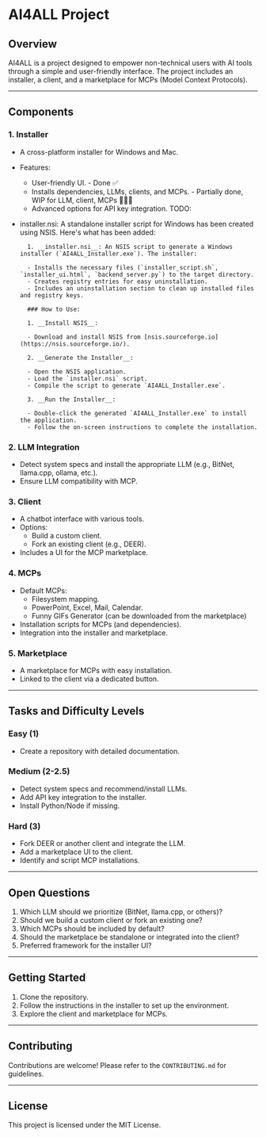 # AI4ALL Project

## Overview
AI4ALL is a project designed to empower non-technical users with AI tools through a simple and user-friendly interface. The project includes an installer, a client, and a marketplace for MCPs (Model Context Protocols).

---

## Components

### 1. Installer
- A cross-platform installer for Windows and Mac.
- Features:
  - User-friendly UI. - Done ✅
  - Installs dependencies, LLMs, clients, and MCPs. - Partially done, WIP for LLM, client, MCPs 👷🏼‍♀️
  - Advanced options for API key integration.
TODO:
- installer.nsi: 
        A standalone installer script for Windows has been created using NSIS. Here's what has been added:

        1. __installer.nsi__: An NSIS script to generate a Windows installer (`AI4ALL_Installer.exe`). The installer:

        - Installs the necessary files (`installer_script.sh`, `installer_ui.html`, `backend_server.py`) to the target directory.
        - Creates registry entries for easy uninstallation.
        - Includes an uninstallation section to clean up installed files and registry keys.

        ### How to Use:

        1. __Install NSIS__:

        - Download and install NSIS from [nsis.sourceforge.io](https://nsis.sourceforge.io/).

        2. __Generate the Installer__:

        - Open the NSIS application.
        - Load the `installer.nsi` script.
        - Compile the script to generate `AI4ALL_Installer.exe`.

        3. __Run the Installer__:

        - Double-click the generated `AI4ALL_Installer.exe` to install the application.
        - Follow the on-screen instructions to complete the installation.


### 2. LLM Integration
- Detect system specs and install the appropriate LLM (e.g., BitNet, llama.cpp, ollama, etc.).
- Ensure LLM compatibility with MCP.

### 3. Client
- A chatbot interface with various tools.
- Options:
  - Build a custom client.
  - Fork an existing client (e.g., DEER).
- Includes a UI for the MCP marketplace.

### 4. MCPs
- Default MCPs:
  - Filesystem mapping.
  - PowerPoint, Excel, Mail, Calendar.
  - Funny GIFs Generator (can be downloaded from the marketplace)
- Installation scripts for MCPs (and dependencies).
- Integration into the installer and marketplace.

### 5. Marketplace
- A marketplace for MCPs with easy installation.
- Linked to the client via a dedicated button.

---

## Tasks and Difficulty Levels

### Easy (1)
- Create a repository with detailed documentation.

### Medium (2-2.5)
- Detect system specs and recommend/install LLMs.
- Add API key integration to the installer.
- Install Python/Node if missing.

### Hard (3)
- Fork DEER or another client and integrate the LLM.
- Add a marketplace UI to the client.
- Identify and script MCP installations.

---

## Open Questions
1. Which LLM should we prioritize (BitNet, llama.cpp, or others)?
2. Should we build a custom client or fork an existing one?
3. Which MCPs should be included by default?
4. Should the marketplace be standalone or integrated into the client?
5. Preferred framework for the installer UI?

---

## Getting Started
1. Clone the repository.
2. Follow the instructions in the installer to set up the environment.
3. Explore the client and marketplace for MCPs.

---

## Contributing
Contributions are welcome! Please refer to the `CONTRIBUTING.md` for guidelines.

---

## License
This project is licensed under the MIT License.
